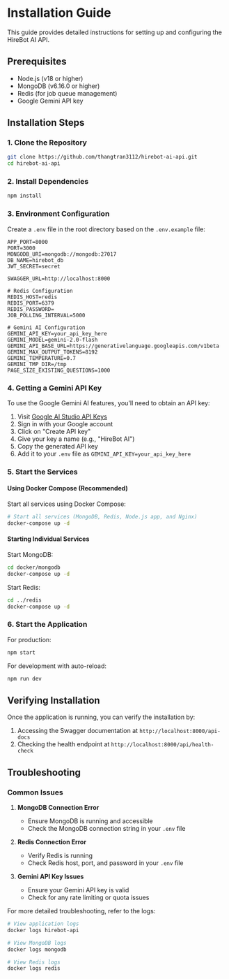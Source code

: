 # Installation Guide

This guide provides detailed instructions for setting up and configuring the HireBot AI API.

## Prerequisites

- Node.js (v18 or higher)
- MongoDB (v6.16.0 or higher)
- Redis (for job queue management)
- Google Gemini API key

## Installation Steps

### 1. Clone the Repository

```bash
git clone https://github.com/thangtran3112/hirebot-ai-api.git
cd hirebot-ai-api
```

### 2. Install Dependencies

```bash
npm install
```

### 3. Environment Configuration

Create a `.env` file in the root directory based on the `.env.example` file:

```
APP_PORT=8000
PORT=3000
MONGODB_URI=mongodb://mongodb:27017
DB_NAME=hirebot_db
JWT_SECRET=secret

SWAGGER_URL=http://localhost:8000

# Redis Configuration
REDIS_HOST=redis
REDIS_PORT=6379
REDIS_PASSWORD=
JOB_POLLING_INTERVAL=5000

# Gemini AI Configuration
GEMINI_API_KEY=your_api_key_here
GEMINI_MODEL=gemini-2.0-flash
GEMINI_API_BASE_URL=https://generativelanguage.googleapis.com/v1beta
GEMINI_MAX_OUTPUT_TOKENS=8192
GEMINI_TEMPERATURE=0.7
GEMINI_TMP_DIR=/tmp
PAGE_SIZE_EXISTING_QUESTIONS=1000
```

### 4. Getting a Gemini API Key

To use the Google Gemini AI features, you'll need to obtain an API key:

1. Visit [Google AI Studio API Keys](https://aistudio.google.com/app/apikey)
2. Sign in with your Google account
3. Click on "Create API key"
4. Give your key a name (e.g., "HireBot AI")
5. Copy the generated API key
6. Add it to your `.env` file as `GEMINI_API_KEY=your_api_key_here`

### 5. Start the Services

#### Using Docker Compose (Recommended)

Start all services using Docker Compose:

```bash
# Start all services (MongoDB, Redis, Node.js app, and Nginx)
docker-compose up -d
```

#### Starting Individual Services

Start MongoDB:

```bash
cd docker/mongodb
docker-compose up -d
```

Start Redis:

```bash
cd ../redis
docker-compose up -d
```

### 6. Start the Application

For production:

```bash
npm start
```

For development with auto-reload:

```bash
npm run dev
```

## Verifying Installation

Once the application is running, you can verify the installation by:

1. Accessing the Swagger documentation at `http://localhost:8000/api-docs`
2. Checking the health endpoint at `http://localhost:8000/api/health-check`

## Troubleshooting

### Common Issues

1. **MongoDB Connection Error**

   - Ensure MongoDB is running and accessible
   - Check the MongoDB connection string in your `.env` file

2. **Redis Connection Error**

   - Verify Redis is running
   - Check Redis host, port, and password in your `.env` file

3. **Gemini API Key Issues**
   - Ensure your Gemini API key is valid
   - Check for any rate limiting or quota issues

For more detailed troubleshooting, refer to the logs:

```bash
# View application logs
docker logs hirebot-api

# View MongoDB logs
docker logs mongodb

# View Redis logs
docker logs redis
```
